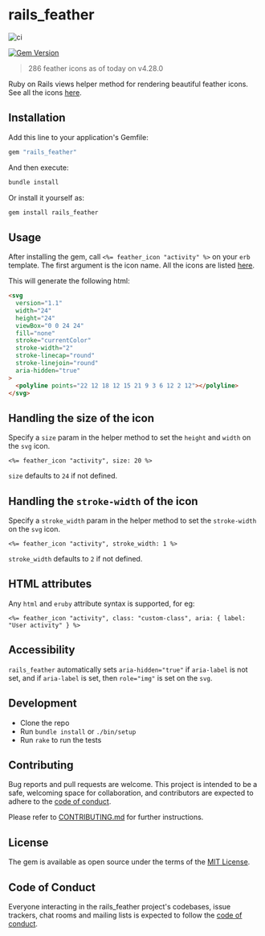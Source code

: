 # rails_feather

![ci](https://github.com/abeidahmed/rails_feather/actions/workflows/ci.yml/badge.svg)

[![Gem Version](https://badge.fury.io/rb/rails_feather.svg)](https://badge.fury.io/rb/rails_feather)

> 286 feather icons as of today on v4.28.0

Ruby on Rails views helper method for rendering beautiful feather icons. See all
the icons [here](https://feathericons.com).

## Installation

Add this line to your application's Gemfile:

```ruby
gem "rails_feather"
```

And then execute:

```bash
bundle install
```

Or install it yourself as:

```bash
gem install rails_feather
```

## Usage

After installing the gem, call `<%= feather_icon "activity" %>` on your `erb` template.
The first argument is the icon name. All the icons are listed [here](https://feathericons.com).

This will generate the following html:

```html
<svg
  version="1.1"
  width="24"
  height="24"
  viewBox="0 0 24 24"
  fill="none"
  stroke="currentColor"
  stroke-width="2"
  stroke-linecap="round"
  stroke-linejoin="round"
  aria-hidden="true"
>
  <polyline points="22 12 18 12 15 21 9 3 6 12 2 12"></polyline>
</svg>
```

## Handling the size of the icon

Specify a `size` param in the helper method to set the `height` and `width`
on the `svg` icon.

```erb
<%= feather_icon "activity", size: 20 %>
```

`size` defaults to `24` if not defined.

## Handling the `stroke-width` of the icon

Specify a `stroke_width` param in the helper method to set the `stroke-width`
on the `svg` icon.

```erb
<%= feather_icon "activity", stroke_width: 1 %>
```

`stroke_width` defaults to `2` if not defined.

## HTML attributes

Any `html` and `eruby` attribute syntax is supported, for eg:

```erb
<%= feather_icon "activity", class: "custom-class", aria: { label: "User activity" } %>
```

## Accessibility

`rails_feather` automatically sets `aria-hidden="true"` if `aria-label` is not
set, and if `aria-label` is set, then `role="img"` is set on the `svg`.

## Development

- Clone the repo
- Run `bundle install` or `./bin/setup`
- Run `rake` to run the tests

## Contributing

Bug reports and pull requests are welcome. This project is intended to be a
safe, welcoming space for collaboration, and contributors are expected to adhere
to the [code of conduct](https://github.com/abeidahmed/rails_feather/blob/main/CODE_OF_CONDUCT.md).

Please refer to [CONTRIBUTING.md](https://github.com/abeidahmed/rails_feather/blob/main/CONTRIBUTING.md)
for further instructions.

## License

The gem is available as open source under the terms of the [MIT License](https://opensource.org/licenses/MIT).

## Code of Conduct

Everyone interacting in the rails_feather project's codebases, issue trackers,
chat rooms and mailing lists is expected to follow the [code of conduct](https://github.com/abeidahmed/rails_feather/blob/main/CODE_OF_CONDUCT.md).
